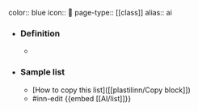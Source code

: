 color:: blue
icon:: 🤖
page-type:: [[class]]
alias:: ai

- ### Definition 
  - 
- ### Sample list
  - [How to copy this list]([[plastilinn/Copy block]])
  - #inn-edit {{embed [[AI/list]]}}



